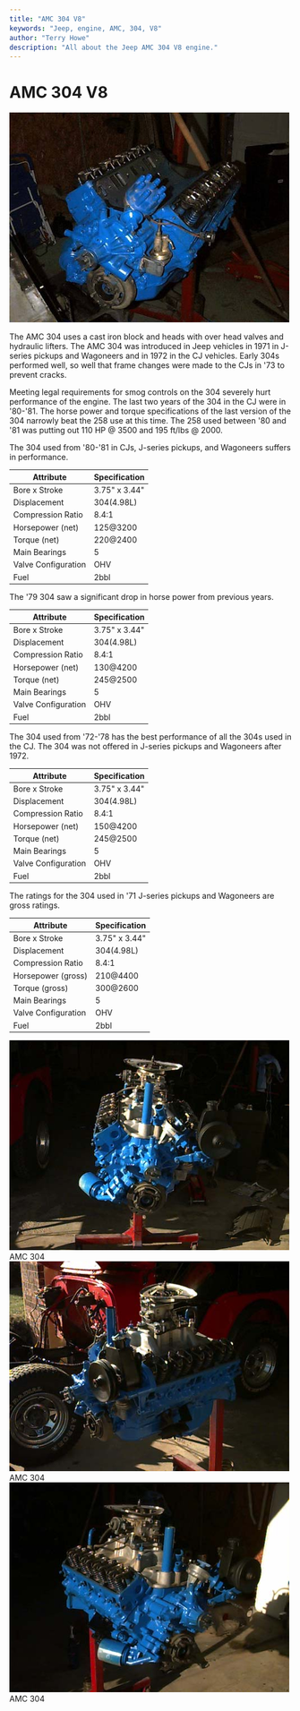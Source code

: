```yaml
---
title: "AMC 304 V8"
keywords: "Jeep, engine, AMC, 304, V8"
author: "Terry Howe"
description: "All about the Jeep AMC 304 V8 engine."
---
```

# AMC 304 V8

![AMC 304](../../img/engine/3041.jpg)

The AMC 304 uses a cast iron block and heads with over head valves and hydraulic lifters. The AMC 304 was introduced in Jeep vehicles in 1971 in J-series pickups and Wagoneers and in 1972 in the CJ vehicles. Early 304s performed well, so well that frame changes were made to the CJs in '73 to prevent cracks.

Meeting legal requirements for smog controls on the 304 severely hurt performance of the engine. The last two years of the 304 in the CJ were in '80-'81. The horse power and torque specifications of the last version of the 304 narrowly beat the 258 use at this time. The 258 used between '80 and '81 was putting out 110 HP @ 3500 and 195 ft/lbs @ 2000.

The 304 used from '80-'81 in CJs, J-series pickups, and Wagoneers suffers in performance.

| Attribute           | Specification |
|---------------------|---------------|
| Bore x Stroke       | 3.75" x 3.44" |
| Displacement        | 304(4.98L)    |
| Compression Ratio   | 8.4:1         |
| Horsepower (net)    | 125@3200      |
| Torque (net)        | 220@2400      |
| Main Bearings       | 5             |
| Valve Configuration | OHV           |
| Fuel                | 2bbl          |

The '79 304 saw a significant drop in horse power from previous years.

| Attribute           | Specification |
|---------------------|---------------|
| Bore x Stroke       | 3.75" x 3.44" |
| Displacement        | 304(4.98L)    |
| Compression Ratio   | 8.4:1         |
| Horsepower (net)    | 130@4200      |
| Torque (net)        | 245@2500      |
| Main Bearings       | 5             |
| Valve Configuration | OHV           |
| Fuel                | 2bbl          |

The 304 used from '72-'78 has the best performance of all the 304s used in the CJ. The 304 was not offered in J-series pickups and Wagoneers after 1972.

| Attribute           | Specification |
|---------------------|---------------|
| Bore x Stroke       | 3.75" x 3.44" |
| Displacement        | 304(4.98L)    |
| Compression Ratio   | 8.4:1         |
| Horsepower (net)    | 150@4200      |
| Torque (net)        | 245@2500      |
| Main Bearings       | 5             |
| Valve Configuration | OHV           |
| Fuel                | 2bbl          |

The ratings for the 304 used in '71 J-series pickups and Wagoneers are gross ratings.

| Attribute           | Specification |
|---------------------|---------------|
| Bore x Stroke       | 3.75" x 3.44" |
| Displacement        | 304(4.98L)    |
| Compression Ratio   | 8.4:1         |
| Horsepower (gross)  | 210@4400      |
| Torque (gross)      | 300@2600      |
| Main Bearings       | 5             |
| Valve Configuration | OHV           |
| Fuel                | 2bbl          |

![AMC 304](../../img/engine/3042.jpg)AMC 304 ![AMC 304](../../img/engine/3044.jpg)AMC 304 ![AMC 304](../../img/engine/3043.jpg)AMC 304